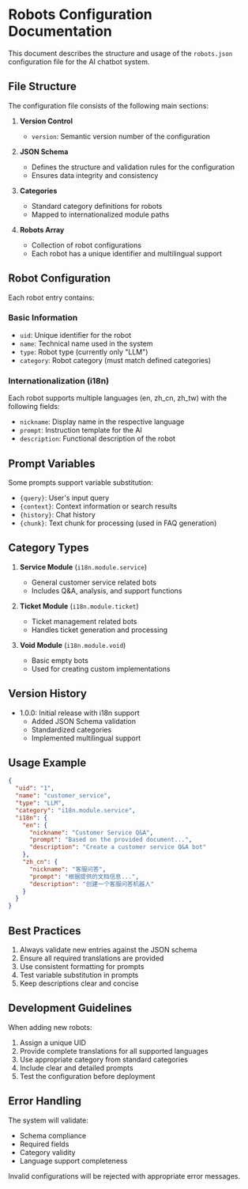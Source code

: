 # Robots Configuration Documentation

This document describes the structure and usage of the `robots.json` configuration file for the AI chatbot system.

## File Structure

The configuration file consists of the following main sections:

1. **Version Control**
   - `version`: Semantic version number of the configuration

2. **JSON Schema**
   - Defines the structure and validation rules for the configuration
   - Ensures data integrity and consistency

3. **Categories**
   - Standard category definitions for robots
   - Mapped to internationalized module paths

4. **Robots Array**
   - Collection of robot configurations
   - Each robot has a unique identifier and multilingual support

## Robot Configuration

Each robot entry contains:

### Basic Information

- `uid`: Unique identifier for the robot
- `name`: Technical name used in the system
- `type`: Robot type (currently only "LLM")
- `category`: Robot category (must match defined categories)

### Internationalization (i18n)

Each robot supports multiple languages (en, zh_cn, zh_tw) with the following fields:

- `nickname`: Display name in the respective language
- `prompt`: Instruction template for the AI
- `description`: Functional description of the robot

## Prompt Variables

Some prompts support variable substitution:

- `{query}`: User's input query
- `{context}`: Context information or search results
- `{history}`: Chat history
- `{chunk}`: Text chunk for processing (used in FAQ generation)

## Category Types

1. **Service Module** (`i18n.module.service`)
   - General customer service related bots
   - Includes Q&A, analysis, and support functions

2. **Ticket Module** (`i18n.module.ticket`)
   - Ticket management related bots
   - Handles ticket generation and processing

3. **Void Module** (`i18n.module.void`)
   - Basic empty bots
   - Used for creating custom implementations

## Version History

- 1.0.0: Initial release with i18n support
  - Added JSON Schema validation
  - Standardized categories
  - Implemented multilingual support

## Usage Example

```json
{
  "uid": "1",
  "name": "customer_service",
  "type": "LLM",
  "category": "i18n.module.service",
  "i18n": {
    "en": {
      "nickname": "Customer Service Q&A",
      "prompt": "Based on the provided document...",
      "description": "Create a customer service Q&A bot"
    },
    "zh_cn": {
      "nickname": "客服问答",
      "prompt": "根据提供的文档信息...",
      "description": "创建一个客服问答机器人"
    }
  }
}
```

## Best Practices

1. Always validate new entries against the JSON schema
2. Ensure all required translations are provided
3. Use consistent formatting for prompts
4. Test variable substitution in prompts
5. Keep descriptions clear and concise

## Development Guidelines

When adding new robots:

1. Assign a unique UID
2. Provide complete translations for all supported languages
3. Use appropriate category from standard categories
4. Include clear and detailed prompts
5. Test the configuration before deployment

## Error Handling

The system will validate:

- Schema compliance
- Required fields
- Category validity
- Language support completeness

Invalid configurations will be rejected with appropriate error messages.
